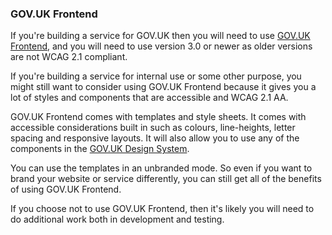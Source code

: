 ### GOV.UK Frontend

If you're building a service for GOV.UK then you will need to use [GOV.UK Frontend](https://github.com/alphagov/govuk-frontend), and you will need to use version 3.0 or newer as older versions are not WCAG 2.1 compliant.

If you're building a service for internal use or some other purpose, you might still want to consider using GOV.UK Frontend because it gives you a lot of styles and components that are accessible and WCAG 2.1 AA.

GOV.UK Frontend comes with templates and style sheets. It comes with accessible considerations built in such as colours, line-heights, letter spacing and responsive layouts. It will also allow you to use any of the components in the [GOV.UK Design System](https://design-system.service.gov.uk/).

You can use the templates in an unbranded mode. So even if you want to brand your website or service differently, you can still get all of the benefits of using GOV.UK Frontend.

If you choose not to use GOV.UK Frontend, then it's likely you will need to do additional work both in development and testing.
